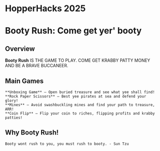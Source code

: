 # HopperHacks 2025

# Booty Rush: Come get yer' booty

## Overview  
**Booty Rush** IS THE GAME TO PLAY. COME GET KRABBY PATTY MONEY AND BE A BRAVE BUCCANEER. 

## Main Games
    **Unboxing Game** – Open buried treasure and see what yee shall find!
    **Rock Paper Scissors** – Best yee pirates at sea and defend your glory!
    **Mines** – Avoid swashbuckling mines and find your path to treasure, ARR!
    **Coin Flip** – Flip your coin to riches, flipping profits and krabby patties!

## Why Booty Rush!
    Booty wont rush to you, you must rush to booty. - Sun Tzu